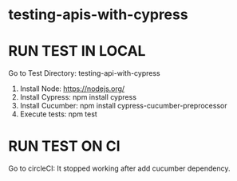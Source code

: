 # testing-apis-with-cypress
 
# RUN TEST IN LOCAL
Go to Test Directory: testing-api-with-cypress
1. Install Node: https://nodejs.org/
2. Install Cypress: npm install cypress
3. Install Cucumber: npm install cypress-cucumber-preprocessor
4. Execute tests: npm test

# RUN TEST ON CI
Go to circleCI:
It stopped working after add cucumber dependency.
